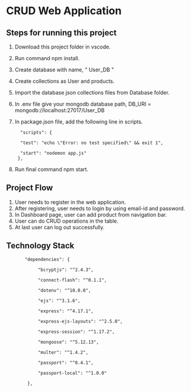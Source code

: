 # CRUD Web Application

## Steps for running this project

1) Download this project folder in vscode.
2) Run command npm install.
3) Create database with name, " User_DB "
4) Create collections as User and products.
5) Import the database json collections files from Database folder.
6) In .env file give your  mongodb database path, DB_URI = mongodb://localhost:27017/User_DB
7) In package.json file, add the following line in scripts.

         "scripts": {
  
         "test": "echo \"Error: no test specified\" && exit 1",
    
         "start": "nodemon app.js"
        }, 

 8) Run final command npm start.
 
 
 ## Project Flow
 
 1) User needs to register in the web application.
 2) After registering, user needs to login by using email-id and password.
 3) In Dashboard page, user can add product from navigation bar.
 4) User can do CRUD operations in the table.
 5) At last user can log out successfully.


## Technology Stack

           "dependencies": {
           
                "bcryptjs": "^2.4.3",
                
                "connect-flash": "^0.1.1",
                
                "dotenv": "^10.0.0",
                
                "ejs": "^3.1.6",
                
                "express": "^4.17.1",
                
                "express-ejs-layouts": "^2.5.0",
                
                "express-session": "^1.17.2",
                
                "mongoose": "^5.12.13",
                
                "multer": "^1.4.2",
                
                "passport": "^0.4.1",
                
                "passport-local": "^1.0.0"
                
            },
            
            
            

